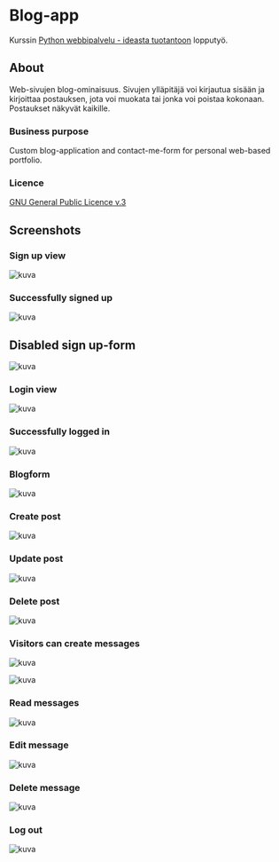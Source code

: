 # Blog-app

Kurssin [Python webbipalvelu - ideasta tuotantoon](https://terokarvinen.com/2021/python-web-service-from-idea-to-production/) lopputyö.

## About

Web-sivujen blog-ominaisuus. Sivujen ylläpitäjä voi kirjautua sisään ja kirjoittaa postauksen,
jota voi muokata tai jonka voi poistaa kokonaan. Postaukset näkyvät kaikille.

### Business purpose

Custom blog-application and contact-me-form for personal web-based portfolio.

### Licence

[GNU General Public Licence v.3](https://www.gnu.org/licenses/gpl-3.0.html)

## Screenshots

### Sign up view
![kuva](https://user-images.githubusercontent.com/58463139/120323543-43c63400-c2ee-11eb-8eb7-df1f2fbe5619.png)

### Successfully signed up
![kuva](https://user-images.githubusercontent.com/58463139/120323482-31e49100-c2ee-11eb-98a4-a3c30fd2d0b2.png)

## Disabled sign up-form
![kuva](https://user-images.githubusercontent.com/58463139/120323160-e0d49d00-c2ed-11eb-9b1a-749f0565a329.png)

### Login view
![kuva](https://user-images.githubusercontent.com/58463139/120323712-72440f00-c2ee-11eb-87a5-941952faf9d4.png)

### Successfully logged in
![kuva](https://user-images.githubusercontent.com/58463139/120323774-87b93900-c2ee-11eb-9f0a-a567bedf77ba.png)

### Blogform
![kuva](https://user-images.githubusercontent.com/58463139/120323964-bcc58b80-c2ee-11eb-8ba1-88a571511233.png)

### Create post
![kuva](https://user-images.githubusercontent.com/58463139/120324015-cc44d480-c2ee-11eb-83ea-a57539bb9cce.png)

### Update post
![kuva](https://user-images.githubusercontent.com/58463139/120324117-ee3e5700-c2ee-11eb-9263-0a9411efbad7.png)

### Delete post
![kuva](https://user-images.githubusercontent.com/58463139/120324161-fd250980-c2ee-11eb-9213-d35356af3a51.png)

### Visitors can create messages
![kuva](https://user-images.githubusercontent.com/58463139/120324363-36f61000-c2ef-11eb-8d72-a5027ea422bb.png)

![kuva](https://user-images.githubusercontent.com/58463139/120324417-4412ff00-c2ef-11eb-9bef-7cdcce9faf3c.png)

### Read messages
![kuva](https://user-images.githubusercontent.com/58463139/120324508-63119100-c2ef-11eb-845a-eab663125936.png)

### Edit message
![kuva](https://user-images.githubusercontent.com/58463139/120324617-7fadc900-c2ef-11eb-8c94-a8c8ae9f2d58.png)

### Delete message
![kuva](https://user-images.githubusercontent.com/58463139/120324651-88060400-c2ef-11eb-8dbd-4426b29d1cb4.png)

### Log out
![kuva](https://user-images.githubusercontent.com/58463139/120324713-9a803d80-c2ef-11eb-873d-7afc886d87aa.png)



